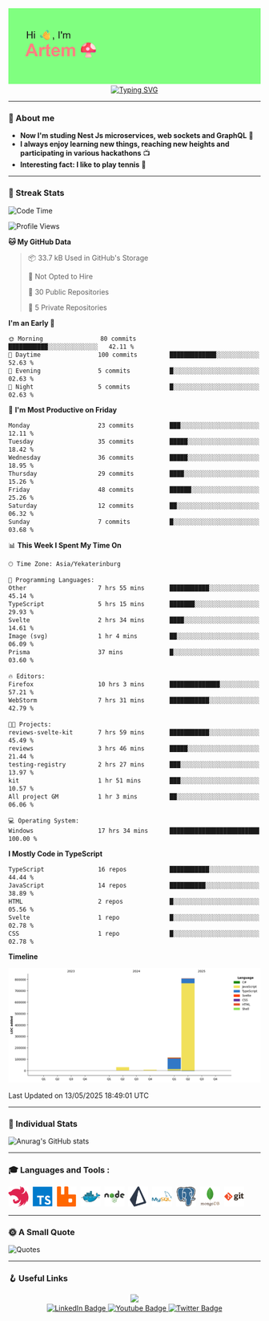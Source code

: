 <div id="header" align="center">
  <img src="https://github.com/CurlyBattery/CurlyBattery/blob/master/header.png?raw=true" alt="альтернативный текст">
  <a href="https://git.io/typing-svg"><img src="https://readme-typing-svg.demolab.com?font=Fira+Code&pause=1000&color=2BF777&width=435&lines=I've+been+doing+backend+programming+;on+Nest+JS+for+13+months+now" alt="Typing SVG" /></a>
</div>

---

### :otter: About me 
- __Now I'm studing Nest Js microservices, web sockets and GraphQL__ 🧩
- __I always enjoy learning new things, reaching new heights and participating in various hackathons__ 📺
- __Interesting fact: I like to play tennis__ 🏓

---

### :monorail: Streak Stats 

<!--START_SECTION:waka-->
![Code Time](http://img.shields.io/badge/Code%20Time-773%20hrs%2014%20mins-blue)

![Profile Views](http://img.shields.io/badge/Profile%20Views-0-blue)

**🐱 My GitHub Data** 

> 📦 33.7 kB Used in GitHub's Storage 
 > 
> 🚫 Not Opted to Hire
 > 
> 📜 30 Public Repositories 
 > 
> 🔑 5 Private Repositories 
 > 
**I'm an Early 🐤** 

```text
🌞 Morning                80 commits          ███████████░░░░░░░░░░░░░░   42.11 % 
🌆 Daytime                100 commits         █████████████░░░░░░░░░░░░   52.63 % 
🌃 Evening                5 commits           █░░░░░░░░░░░░░░░░░░░░░░░░   02.63 % 
🌙 Night                  5 commits           █░░░░░░░░░░░░░░░░░░░░░░░░   02.63 % 
```
📅 **I'm Most Productive on Friday** 

```text
Monday                   23 commits          ███░░░░░░░░░░░░░░░░░░░░░░   12.11 % 
Tuesday                  35 commits          █████░░░░░░░░░░░░░░░░░░░░   18.42 % 
Wednesday                36 commits          █████░░░░░░░░░░░░░░░░░░░░   18.95 % 
Thursday                 29 commits          ████░░░░░░░░░░░░░░░░░░░░░   15.26 % 
Friday                   48 commits          ██████░░░░░░░░░░░░░░░░░░░   25.26 % 
Saturday                 12 commits          ██░░░░░░░░░░░░░░░░░░░░░░░   06.32 % 
Sunday                   7 commits           █░░░░░░░░░░░░░░░░░░░░░░░░   03.68 % 
```


📊 **This Week I Spent My Time On** 

```text
🕑︎ Time Zone: Asia/Yekaterinburg

💬 Programming Languages: 
Other                    7 hrs 55 mins       ███████████░░░░░░░░░░░░░░   45.14 % 
TypeScript               5 hrs 15 mins       ███████░░░░░░░░░░░░░░░░░░   29.93 % 
Svelte                   2 hrs 34 mins       ████░░░░░░░░░░░░░░░░░░░░░   14.61 % 
Image (svg)              1 hr 4 mins         ██░░░░░░░░░░░░░░░░░░░░░░░   06.09 % 
Prisma                   37 mins             █░░░░░░░░░░░░░░░░░░░░░░░░   03.60 % 

🔥 Editors: 
Firefox                  10 hrs 3 mins       ██████████████░░░░░░░░░░░   57.21 % 
WebStorm                 7 hrs 31 mins       ███████████░░░░░░░░░░░░░░   42.79 % 

🐱‍💻 Projects: 
reviews-svelte-kit       7 hrs 59 mins       ███████████░░░░░░░░░░░░░░   45.49 % 
reviews                  3 hrs 46 mins       █████░░░░░░░░░░░░░░░░░░░░   21.44 % 
testing-registry         2 hrs 27 mins       ███░░░░░░░░░░░░░░░░░░░░░░   13.97 % 
kit                      1 hr 51 mins        ███░░░░░░░░░░░░░░░░░░░░░░   10.57 % 
All project GM           1 hr 3 mins         ██░░░░░░░░░░░░░░░░░░░░░░░   06.06 % 

💻 Operating System: 
Windows                  17 hrs 34 mins      █████████████████████████   100.00 % 
```

**I Mostly Code in TypeScript** 

```text
TypeScript               16 repos            ███████████░░░░░░░░░░░░░░   44.44 % 
JavaScript               14 repos            ██████████░░░░░░░░░░░░░░░   38.89 % 
HTML                     2 repos             █░░░░░░░░░░░░░░░░░░░░░░░░   05.56 % 
Svelte                   1 repo              █░░░░░░░░░░░░░░░░░░░░░░░░   02.78 % 
CSS                      1 repo              █░░░░░░░░░░░░░░░░░░░░░░░░   02.78 % 
```



**Timeline**

![Lines of Code chart](https://raw.githubusercontent.com/CurlyBattery/CurlyBattery/master/assets/bar_graph.png)


 Last Updated on 13/05/2025 18:49:01 UTC
<!--END_SECTION:waka-->

---

### :slot_machine: Individual Stats 
![Anurag's GitHub stats](https://github-readme-stats.vercel.app/api?username=CurlyBattery&hide=contribs,prs&theme=dracula)

---

### :mortar_board: Languages and Tools :
<div>
  <img src="https://github.com/devicons/devicon/blob/master/icons/nestjs/nestjs-original.svg" title="Nest" alt="Nest" width="40" height="40"/>&nbsp;
  <img src="https://github.com/devicons/devicon/blob/master/icons/typescript/typescript-plain.svg" title="TypeScript" alt="TypeScript" width="40" height="40"/>&nbsp;
  <img src="https://github.com/devicons/devicon/blob/master/icons/rabbitmq/rabbitmq-original.svg" title="Rabbit" alt="RabbitMQ" width="40" height="40"/>&nbsp;
  <img src="https://github.com/devicons/devicon/blob/master/icons/docker/docker-original.svg" title="Docker" alt="Docker" width="40" height="40"/>&nbsp;
  <img src="https://github.com/devicons/devicon/blob/master/icons/nodejs/nodejs-original-wordmark.svg" title="NodeJS" alt="NodeJS" width="40" height="40"/>&nbsp;
  <img src="https://github.com/devicons/devicon/blob/master/icons/prisma/prisma-original.svg" title="Prisma"  alt="Prisma" width="40" height="40"/>&nbsp;
  <img src="https://github.com/devicons/devicon/blob/master/icons/mysql/mysql-original-wordmark.svg" title="MySQL"  alt="MySQL" width="40" height="40"/>&nbsp;
  <img src="https://github.com/devicons/devicon/blob/master/icons/postgresql/postgresql-original.svg" title="PostgreSQL"  alt="PostgreSQL" width="40" height="40"/>&nbsp;
  <img src="https://github.com/devicons/devicon/blob/master/icons/mongodb/mongodb-original-wordmark.svg" title="MongoDB" alt="MongoDB" width="40" height="40"/>&nbsp;
  <img src="https://github.com/devicons/devicon/blob/master/icons/git/git-original-wordmark.svg" title="Git" **alt="Git" width="40" height="40"/>
</div>

---

### :sun_with_face: A Small Quote
![Quotes](https://quotes-github-readme.vercel.app/api?type=horizontal&theme=dark)

---

### :hook: Useful Links 
<div align="center">
  <img src="https://media2.giphy.com/media/v1.Y2lkPTc5MGI3NjExdG1qb3M0MHpyZmczeDJoZzR4Z2lvcXBydDhpejNpb3Zoc2NoM2lnaCZlcD12MV9pbnRlcm5hbF9naWZfYnlfaWQmY3Q9Zw/FXynzLoP14IHsnfGmO/giphy.gif" height="300">
  
  <div id="badges">
  <a href="your-linkedin-URL">
    <img src="https://img.shields.io/badge/LinkedIn-blue?style=for-the-badge&logo=linkedin&logoColor=white" alt="LinkedIn Badge"/>
  </a>
  <a href="your-youtube-URL">
    <img src="https://img.shields.io/badge/YouTube-red?style=for-the-badge&logo=youtube&logoColor=white" alt="Youtube Badge"/>
  </a>
  <a href="your-twitter-URL">
    <img src="https://img.shields.io/badge/Twitter-blue?style=for-the-badge&logo=twitter&logoColor=white" alt="Twitter Badge"/>
  </a>
